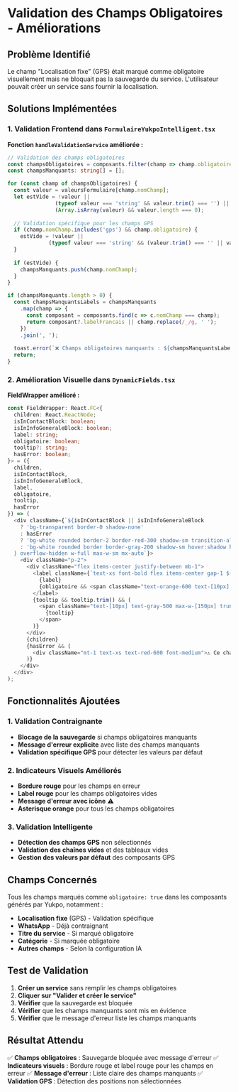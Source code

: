 # Validation des Champs Obligatoires - Améliorations

## Problème Identifié

Le champ "Localisation fixe" (GPS) était marqué comme obligatoire visuellement mais ne bloquait pas la sauvegarde du service. L'utilisateur pouvait créer un service sans fournir la localisation.

## Solutions Implémentées

### 1. Validation Frontend dans `FormulaireYukpoIntelligent.tsx`

**Fonction `handleValidationService` améliorée :**

```typescript
// Validation des champs obligatoires
const champsObligatoires = composants.filter(champ => champ.obligatoire);
const champsManquants: string[] = [];

for (const champ of champsObligatoires) {
  const valeur = valeursFormulaire[champ.nomChamp];
  let estVide = !valeur || 
               (typeof valeur === 'string' && valeur.trim() === '') ||
               (Array.isArray(valeur) && valeur.length === 0);
  
  // Validation spécifique pour les champs GPS
  if (champ.nomChamp.includes('gps') && champ.obligatoire) {
    estVide = !valeur || 
             (typeof valeur === 'string' && (valeur.trim() === '' || valeur === 'Sélectionner une position'));
  }
  
  if (estVide) {
    champsManquants.push(champ.nomChamp);
  }
}

if (champsManquants.length > 0) {
  const champsManquantsLabels = champsManquants
    .map(champ => {
      const composant = composants.find(c => c.nomChamp === champ);
      return composant?.labelFrancais || champ.replace(/_/g, ' ');
    })
    .join(', ');
  
  toast.error(`❌ Champs obligatoires manquants : ${champsManquantsLabels}`);
  return;
}
```

### 2. Amélioration Visuelle dans `DynamicFields.tsx`

**FieldWrapper amélioré :**

```typescript
const FieldWrapper: React.FC<{ 
  children: React.ReactNode;
  isInContactBlock: boolean;
  isInInfoGeneraleBlock: boolean;
  label: string;
  obligatoire: boolean;
  tooltip?: string;
  hasError: boolean;
}> = ({ 
  children, 
  isInContactBlock, 
  isInInfoGeneraleBlock, 
  label, 
  obligatoire, 
  tooltip, 
  hasError 
}) => (
  <div className={`${isInContactBlock || isInInfoGeneraleBlock
    ? 'bg-transparent border-0 shadow-none' 
    : hasError
    ? 'bg-white rounded border-2 border-red-300 shadow-sm transition-all duration-200'
    : 'bg-white rounded border border-gray-200 shadow-sm hover:shadow hover:border-orange-200 transition-all duration-200'
  } overflow-hidden w-full max-w-sm mx-auto`}>
    <div className="p-2">
      <div className="flex items-center justify-between mb-1">
        <label className={`text-xs font-bold flex items-center gap-1 ${hasError ? 'text-red-700' : 'text-gray-700'}`}>
          {label}
          {obligatoire && <span className="text-orange-600 text-[10px] bg-orange-50 px-1 rounded">*</span>}
        </label>
        {tooltip && tooltip.trim() && (
          <span className="text-[10px] text-gray-500 max-w-[150px] truncate">
            {tooltip}
          </span>
        )}
      </div>
      {children}
      {hasError && (
        <div className="mt-1 text-xs text-red-600 font-medium">⚠️ Ce champ est obligatoire</div>
      )}
    </div>
  </div>
);
```

## Fonctionnalités Ajoutées

### 1. Validation Contraignante
- **Blocage de la sauvegarde** si champs obligatoires manquants
- **Message d'erreur explicite** avec liste des champs manquants
- **Validation spécifique GPS** pour détecter les valeurs par défaut

### 2. Indicateurs Visuels Améliorés
- **Bordure rouge** pour les champs en erreur
- **Label rouge** pour les champs obligatoires vides
- **Message d'erreur avec icône** ⚠️
- **Asterisque orange** pour tous les champs obligatoires

### 3. Validation Intelligente
- **Détection des champs GPS** non sélectionnés
- **Validation des chaînes vides** et des tableaux vides
- **Gestion des valeurs par défaut** des composants GPS

## Champs Concernés

Tous les champs marqués comme `obligatoire: true` dans les composants générés par Yukpo, notamment :

- **Localisation fixe** (GPS) - Validation spécifique
- **WhatsApp** - Déjà contraignant
- **Titre du service** - Si marqué obligatoire
- **Catégorie** - Si marquée obligatoire
- **Autres champs** - Selon la configuration IA

## Test de Validation

1. **Créer un service** sans remplir les champs obligatoires
2. **Cliquer sur "Valider et créer le service"**
3. **Vérifier** que la sauvegarde est bloquée
4. **Vérifier** que les champs manquants sont mis en évidence
5. **Vérifier** que le message d'erreur liste les champs manquants

## Résultat Attendu

✅ **Champs obligatoires** : Sauvegarde bloquée avec message d'erreur
✅ **Indicateurs visuels** : Bordure rouge et label rouge pour les champs en erreur
✅ **Message d'erreur** : Liste claire des champs manquants
✅ **Validation GPS** : Détection des positions non sélectionnées 